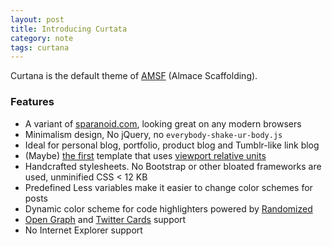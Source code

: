 ```yaml
---
layout: post
title: Introducing Curtata
category: note
tags: curtana
---
```


Curtana is the default theme of [AMSF](http://sparanoid.com/lab/amsf/) (Almace Scaffolding).

### Features

- A variant of [sparanoid.com](http://sparanoid.com/), looking great on any modern browsers
- Minimalism design, No jQuery, no `everybody-shake-ur-body.js`
- Ideal for personal blog, portfolio, product blog and Tumblr-like link blog
- (Maybe) [the first](https://github.com/sparanoid/sparanoid.com/commit/9b44b4c0f57c3dd1e828d828a95cc21b992785ce) template that uses [viewport relative units](http://www.w3.org/TR/css3-values/#viewport-relative-lengths)
- Handcrafted stylesheets. No Bootstrap or other bloated frameworks are used, unminified CSS < 12 KB
- Predefined Less variables make it easier to change color schemes for posts
- Dynamic color scheme for code highlighters powered by [Randomized](https://github.com/sparanoid/randomized)
- [Open Graph](http://ogp.me/) and [Twitter Cards](https://dev.twitter.com/docs/cards) support
- No Internet Explorer support
